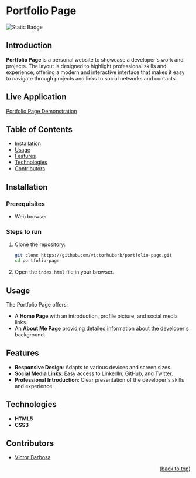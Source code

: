 # Portfolio Page <a name="readme-top"></a>
![Static Badge](https://img.shields.io/badge/status-completed-green?style=for-the-badge)

## Introduction
**Portfolio Page** is a personal website to showcase a developer's work and projects. The layout is designed to highlight professional skills and experience, offering a modern and interactive interface that makes it easy to navigate through projects and links to social networks and contacts.

## Live Application
[Portfolio Page Demonstration](https://portfolio-page-five-alpha.vercel.app)

## Table of Contents
- [Installation](#installation)
- [Usage](#usage)
- [Features](#features)
- [Technologies](#technologies)
- [Contributors](#contributors)

## Installation

### Prerequisites
- Web browser

### Steps to run
1. Clone the repository:
   ```bash
   git clone https://github.com/victorhubarb/portfolio-page.git
   cd portfolio-page
   ```
2. Open the `index.html` file in your browser.

## Usage
The Portfolio Page offers:
- A **Home Page** with an introduction, profile picture, and social media links.
- An **About Me Page** providing detailed information about the developer's background.

## Features
- **Responsive Design**: Adapts to various devices and screen sizes.
- **Social Media Links**: Easy access to LinkedIn, GitHub, and Twitter.
- **Professional Introduction**: Clear presentation of the developer's skills and experience.

## Technologies
- **HTML5**
- **CSS3**

## Contributors
- [Victor Barbosa](https://github.com/victorhubarb)
<p align="right">(<a href="#readme-top">back to top</a>)</p>
